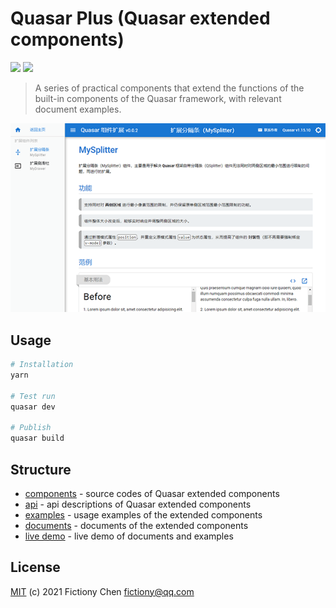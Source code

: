 # Quasar Plus (Quasar extended components)

![](https://img.shields.io/badge/quasar--plus-0.0.2-orange) ![](https://img.shields.io/npm/v/quasar.svg?label=quasar)

> A series of practical components that extend the functions of the built-in components of the Quasar framework, with relevant document examples.

![](./preview.png)

## Usage

```bash
# Installation
yarn

# Test run
quasar dev

# Publish
quasar build
```

## Structure

* [components](src/components/plus) - source codes of Quasar extended components
* [api](src/components/api) - api descriptions of Quasar extended components
* [examples](src/examples) - usage examples of the extended components
* [documents](src/pages/doc) - documents of the extended components
* [live demo](https://fictiony.github.com/quasar-plus) - live demo of documents and examples

## License

[MIT](http://en.wikipedia.org/wiki/MIT_License) (c) 2021 Fictiony Chen <fictiony@qq.com>
